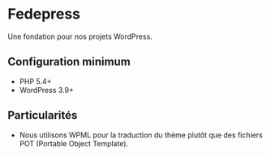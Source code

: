 # Fedepress

Une fondation pour nos projets WordPress.

## Configuration minimum

- PHP 5.4+
- WordPress 3.9+

## Particularités

- Nous utilisons WPML pour la traduction du thème plutôt que des fichiers POT (Portable Object Template).
